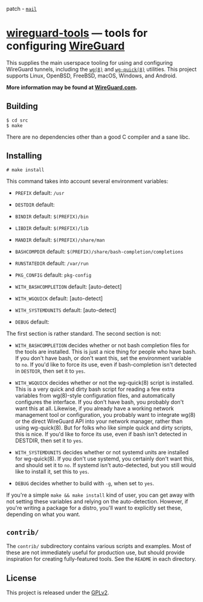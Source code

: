 patch - [`mail`](https://lists.zx2c4.com/pipermail/wireguard/2018-October/003412.html)

# [wireguard-tools](https://git.zx2c4.com/wireguard-tools/about/) &mdash; tools for configuring [WireGuard](https://www.wireguard.com/)

This supplies the main userspace tooling for using and configuring WireGuard
tunnels, including the
[`wg(8)`](https://git.zx2c4.com/wireguard-tools/about/src/man/wg.8) and
[`wg-quick(8)`](https://git.zx2c4.com/wireguard-tools/about/src/man/wg-quick.8)
utilities. This project supports Linux, OpenBSD, FreeBSD, macOS, Windows, and
Android.

**More information may be found at [WireGuard.com](https://www.wireguard.com/).**

## Building

    $ cd src
    $ make

There are no dependencies other than a good C compiler and a sane libc.

## Installing

    # make install

This command takes into account several environment variables:

  * `PREFIX`               default: `/usr`
  * `DESTDIR`              default:
  * `BINDIR`               default: `$(PREFIX)/bin`
  * `LIBDIR`               default: `$(PREFIX)/lib`
  * `MANDIR`               default: `$(PREFIX)/share/man`
  * `BASHCOMPDIR`          default: `$(PREFIX)/share/bash-completion/completions`
  * `RUNSTATEDIR`          default: `/var/run`
  * `PKG_CONFIG`           default: `pkg-config`

  * `WITH_BASHCOMPLETION`  default: [auto-detect]
  * `WITH_WGQUICK`         default: [auto-detect]
  * `WITH_SYSTEMDUNITS`    default: [auto-detect]
  * `DEBUG`                default:

The first section is rather standard. The second section is not:

  * `WITH_BASHCOMPLETION` decides whether or not bash completion files for the
    tools are installed. This is just a nice thing for people who have bash.
    If you don't have bash, or don't want this, set the environment variable
    to `no`. If you'd like to force its use, even if bash-completion isn't
    detected in `DESTDIR`, then set it to `yes`.

  * `WITH_WGQUICK` decides whether or not the wg-quick(8) script is installed.
    This is a very quick and dirty bash script for reading a few extra
    variables from wg(8)-style configuration files, and automatically
    configures the interface. If you don't have bash, you probably don't want
    this at all. Likewise, if you already have a working network management
    tool or configuration, you probably want to integrate wg(8) or the direct
    WireGuard API into your network manager, rather than using wg-quick(8).
    But for folks who like simple quick and dirty scripts, this is nice. If you'd
    like to force its use, even if bash isn't detected in DESTDIR, then set it
    to `yes`.

  * `WITH_SYSTEMDUNITS` decides whether or not systemd units are installed for
    wg-quick(8). If you don't use systemd, you certainly don't want this, and
    should set it to `no`. If systemd isn't auto-detected, but you still would
    like to install it, set this to `yes`.

  * `DEBUG` decides whether to build with `-g`, when set to `yes`.

If you're a simple `make && make install` kind of user, you can get away with
not setting these variables and relying on the auto-detection. However, if
you're writing a package for a distro, you'll want to explicitly set these,
depending on what you want.

## `contrib/`

The `contrib/` subdirectory contains various scripts and examples. Most of these
are not immediately useful for production use, but should provide inspiration for
creating fully-featured tools. See the `README` in each directory.

## License

This project is released under the [GPLv2](COPYING).
